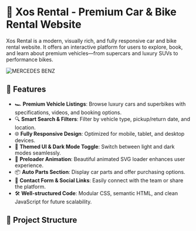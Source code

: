# 🚗 Xos Rental - Premium Car & Bike Rental Website

Xos Rental is a modern, visually rich, and fully responsive car and bike rental website. It offers an interactive platform for users to explore, book, and learn about premium vehicles—from supercars and luxury SUVs to performance bikes.

![MERCEDES BENZ](https://github.com/user-attachments/assets/a851fced-9424-4578-ae7c-462af045b39a
) <!-- Replace with your actual screenshot path -->

## 🌟 Features

- 🏎️ **Premium Vehicle Listings**: Browse luxury cars and superbikes with specifications, videos, and booking options.
- 🔍 **Smart Search & Filters**: Filter by vehicle type, pickup/return date, and location.
- 🌐 **Fully Responsive Design**: Optimized for mobile, tablet, and desktop devices.
- 🎨 **Themed UI & Dark Mode Toggle**: Switch between light and dark modes seamlessly.
- 🚀 **Preloader Animation**: Beautiful animated SVG loader enhances user experience.
- 📦 **Auto Parts Section**: Display car parts and offer purchasing options.
- 💬 **Contact Form & Social Links**: Easily connect with the team or share the platform.
- 🛠️ **Well-structured Code**: Modular CSS, semantic HTML, and clean JavaScript for future scalability.

## 📁 Project Structure

